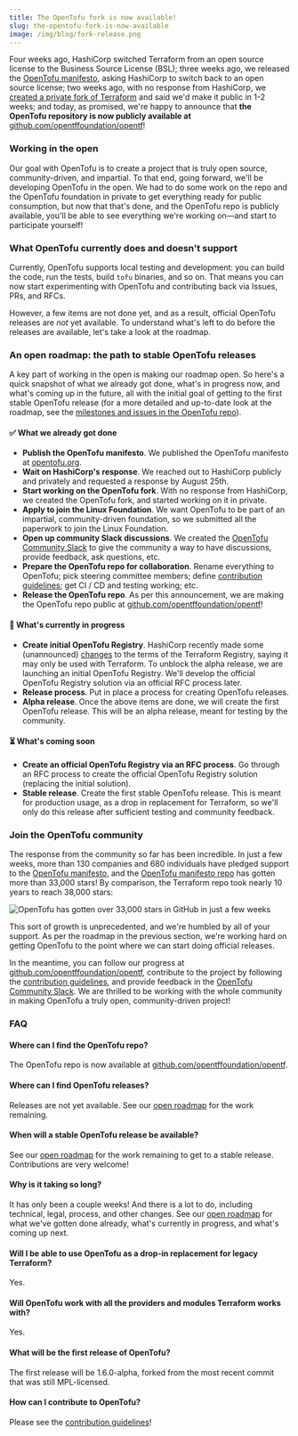 ```yaml
---
title: The OpenTofu fork is now available!
slug: the-opentofu-fork-is-now-available
image: /img/blog/fork-release.png
---
```


Four weeks ago, HashiCorp switched Terraform from an open source license to the Business Source License (BSL); three weeks ago, we released the [OpenTofu manifesto](/manifesto), asking HashiCorp to switch back to an open source license; two weeks ago, with no response from HashiCorp, we [created a private fork of Terraform](/blog/opentofu-announces-fork-of-terraform) and said we'd make it public in 1-2 weeks; and today, as promised, we're happy to announce that **the OpenTofu repository is now publicly available at** [github.com/opentffoundation/opentf](https://github.com/opentffoundation/opentf)!

<!--truncate-->

### Working in the open

Our goal with OpenTofu is to create a project that is truly open source, community-driven, and impartial. To that end, going forward, we'll be developing OpenTofu in the open. We had to do some work on the repo and the OpenTofu foundation in private to get everything ready for public consumption, but now that that's done, and the OpenTofu repo is publicly available, you'll be able to see everything we're working on—and start to participate yourself!

### What OpenTofu currently does and doesn't support

Currently, OpenTofu supports local testing and development: you can build the code, run the tests, build `tofu` binaries, and so on. That means you can now start experimenting with OpenTofu and contributing back via Issues, PRs, and RFCs.

However, a few items are not done yet, and as a result, official OpenTofu releases are _not_ yet available. To understand what's left to do before the releases are available, let's take a look at the roadmap.

### An open roadmap: the path to stable OpenTofu releases

A key part of working in the open is making our roadmap open. So here's a quick snapshot of what we already got done, what's in progress now, and what's coming up in the future, all with the initial goal of getting to the first stable OpenTofu release (for a more detailed and up-to-date look at the roadmap, see the [milestones and issues in the OpenTofu repo](https://github.com/opentffoundation/opentf/milestones)).

#### ✅ What we already got done

- **Publish the OpenTofu manifesto**. We published the OpenTofu manifesto at [opentofu.org](/manifesto).
- **Wait on HashiCorp's response**. We reached out to HashiCorp publicly and privately and requested a response by August 25th.
- **Start working on the OpenTofu fork**. With no response from HashiCorp, we created the OpenTofu fork, and started working on it in private.
- **Apply to join the Linux Foundation**. We want OpenTofu to be part of an impartial, community-driven foundation, so we submitted all the paperwork to join the Linux Foundation.
- **Open up community Slack discussions**. We created the [OpenTofu Community Slack](https://join.slack.com/t/slack-9uv6202/shared_invite/zt-22ifsm1t2-AF6cL0cOdzivP8E~4deDJA) to give the community a way to have discussions, provide feedback, ask questions, etc.
- **Prepare the OpenTofu repo for collaboration**. Rename everything to OpenTofu; pick steering committee members; define [contribution guidelines](https://github.com/opentffoundation/opentf/blob/main/CONTRIBUTING.md); get CI / CD and testing working; etc.
- **Release the OpenTofu repo**. As per this announcement, we are making the OpenTofu repo public at [github.com/opentffoundation/opentf](https://github.com/opentffoundation/opentf)!

#### 🔄 What's currently in progress

- **Create initial OpenTofu Registry**. HashiCorp recently made some (unannounced) [changes](https://github.com/opentffoundation/roadmap/issues/24#issuecomment-1699535216) to the terms of the Terraform Registry, saying it may only be used with Terraform. To unblock the alpha release, we are launching an initial OpenTofu Registry. We'll develop the official OpenTofu Registry solution via an official RFC process later.
- **Release process**. Put in place a process for creating OpenTofu releases.
- **Alpha release**. Once the above items are done, we will create the first OpenTofu release. This will be an alpha release, meant for testing by the community.

#### ⏳ What's coming soon

- **Create an official OpenTofu Registry via an RFC process**. Go through an RFC process to create the official OpenTofu Registry solution (replacing the initial solution).
- **Stable release**. Create the first stable OpenTofu release. This is meant for production usage, as a drop in replacement for Terraform, so we'll only do this release after sufficient testing and community feedback.

### Join the OpenTofu community

The response from the community so far has been incredible. In just a few weeks, more than 130 companies and 680 individuals have pledged support to the [OpenTofu manifesto](/manifesto), and the [OpenTofu manifesto repo](https://github.com/opentffoundation/manifesto) has gotten more than 33,000 stars! By comparison, the Terraform repo took nearly 10 years to reach 38,000 stars:

![OpenTofu has gotten over 33,000 stars in GitHub in just a few weeks](/img/blog/star-history-202395.png)

This sort of growth is unprecedented, and we're humbled by all of your support. As per the roadmap in the previous section, we're working hard on getting OpenTofu to the point where we can start doing official releases.

In the meantime, you can follow our progress at [github.com/opentffoundation/opentf](https://github.com/opentffoundation/opentf), contribute to the project by following the [contribution guidelines](https://github.com/opentffoundation/opentf/blob/main/CONTRIBUTING.md), and provide feedback in the [OpenTofu Community Slack](https://join.slack.com/t/slack-9uv6202/shared_invite/zt-22ifsm1t2-AF6cL0cOdzivP8E~4deDJA). We are thrilled to be working with the whole community in making OpenTofu a truly open, community-driven project!

### FAQ

#### Where can I find the OpenTofu repo?

The OpenTofu repo is now available at [github.com/opentffoundation/opentf](https://github.com/opentffoundation/opentf).

#### Where can I find OpenTofu releases?

Releases are not yet available. See our [open roadmap](#an-open-roadmap-the-path-to-stable-opentofu-releases) for the work remaining.

#### When will a stable OpenTofu release be available?

See our [open roadmap](#an-open-roadmap-the-path-to-stable-opentofu-releases) for the work remaining to get to a stable release. Contributions are very welcome!

#### Why is it taking so long?

It has only been a couple weeks! And there is a lot to do, including technical, legal, process, and other changes. See our [open roadmap](#an-open-roadmap-the-path-to-stable-opentofu-releases) for what we've gotten done already, what's currently in progress, and what's coming up next.

#### Will I be able to use OpenTofu as a drop-in replacement for legacy Terraform?

Yes.

#### Will OpenTofu work with all the providers and modules Terraform works with?

Yes.

#### What will be the first release of OpenTofu?

The first release will be 1.6.0-alpha, forked from the most recent commit that was still MPL-licensed.

#### How can I contribute to OpenTofu?

Please see the [contribution guidelines](https://github.com/opentffoundation/opentf/blob/main/CONTRIBUTING.md)!
